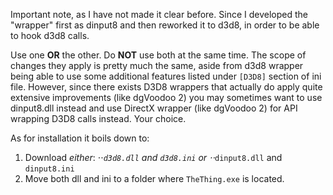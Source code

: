 Important note, as I have not made it clear before. Since I developed the "wrapper" first as dinput8 and then reworked it to d3d8, in order to be able to hook d3d8 calls.

Use one **OR** the other. Do **NOT** use both at the same time. The scope of changes they apply is pretty much the same, aside from d3d8 wrapper being able to use some additional features listed under ``[D3D8]`` section of ini file. However, since there exists D3D8 wrappers that actually do apply quite extensive improvements (like dgVoodoo 2) you may sometimes want to use dinput8.dll instead and use DirectX wrapper (like dgVoodoo 2) for API wrapping D3D8 calls instead. Your choice.

As for installation it boils down to:

1. Download *either*:
⋅⋅*``d3d8.dll`` and ``d3d8.ini``
or
⋅⋅*``dinput8.dll`` and ``dinput8.ini``
2. Move both dll and ini to a folder where ``TheThing.exe`` is located.